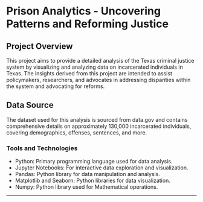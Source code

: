 # Prison Analytics - Uncovering Patterns and Reforming Justice

## Project Overview
This project aims to provide a detailed analysis of the Texas criminal justice system by visualizing and analyzing data on incarcerated individuals in Texas. The insights derived from this project are intended to assist policymakers, researchers, and advocates in addressing disparities within the system and advocating for reforms.

## Data Source
The dataset used for this analysis is sourced from data.gov and contains comprehensive details on approximately 130,000 incarcerated individuals, covering demographics, offenses, sentences, and more.

### Tools and Technologies
* Python: Primary programming language used for data analysis.
* Jupyter Notebooks: For interactive data exploration and visualization.
* Pandas: Python library for data manipulation and analysis.
* Matplotlib and Seaborn: Python libraries for data visualization.
* Numpy: Python library used for Mathematical operations.
<hr>



